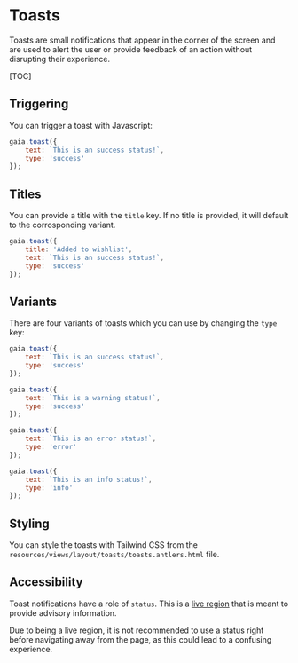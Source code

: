 # Toasts
Toasts are small notifications that appear in the corner of the screen and are used to alert the user or provide feedback of an action without disrupting their experience.

[TOC]

## Triggering
You can trigger a toast with Javascript:

```js
gaia.toast({
    text: `This is an success status!`,
    type: 'success'
});
```

## Titles
You can provide a title with the `title` key. If no title is provided, it will default to the corrosponding variant.

```js
gaia.toast({
    title: 'Added to wishlist',
    text: `This is an success status!`,
    type: 'success'
});
```

## Variants
There are four variants of toasts which you can use by changing the `type` key:

```js
gaia.toast({
    text: `This is an success status!`,
    type: 'success'
});

gaia.toast({
    text: `This is a warning status!`,
    type: 'success'
});

gaia.toast({
    text: `This is an error status!`,
    type: 'error'
});

gaia.toast({
    text: `This is an info status!`,
    type: 'info'
});
```

## Styling
You can style the toasts with Tailwind CSS from the `resources/views/layout/toasts/toasts.antlers.html` file.

## Accessibility
Toast notifications have a role of `status`. This is a [live region](https://developer.mozilla.org/en-US/docs/Web/Accessibility/ARIA/Guides/Live_regions) that is meant to provide advisory information. 

Due to being a live region, it is not recommended to use a status right before navigating away from the page, as this could lead to a confusing experience. 



